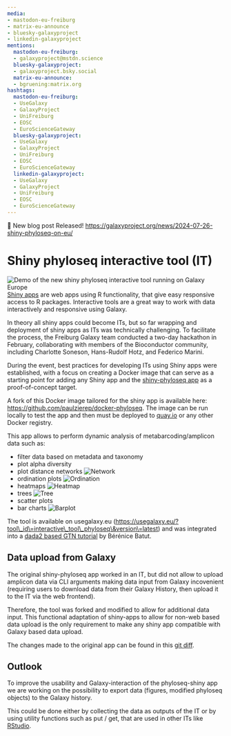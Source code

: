 ```yaml
---
media:
- mastodon-eu-freiburg
- matrix-eu-announce
- bluesky-galaxyproject
- linkedin-galaxyproject
mentions:
  mastodon-eu-freiburg:
  - galaxyproject@mstdn.science
  bluesky-galaxyproject:
  - galaxyproject.bsky.social
  matrix-eu-announce:
  - bgruening:matrix.org
hashtags:
  mastodon-eu-freiburg:
  - UseGalaxy
  - GalaxyProject
  - UniFreiburg
  - EOSC
  - EuroScienceGateway
  bluesky-galaxyproject:
  - UseGalaxy
  - GalaxyProject
  - UniFreiburg
  - EOSC
  - EuroScienceGateway
  linkedin-galaxyproject:
  - UseGalaxy
  - GalaxyProject
  - UniFreiburg
  - EOSC
  - EuroScienceGateway
---
```

📝 New blog post Released!
https://galaxyproject.org/news/2024-07-26-shiny-phyloseq-on-eu/


Shiny phyloseq interactive tool (IT)
====================================
![Demo of the new shiny phyloseq interactive tool running on Galaxy Europe](https://galaxyproject.org/news/2024-07-26-shiny-phyloseq-on-eu/alpha-div.gif)
[Shiny apps](https://shiny.posit.co/) are web apps using R functionality, that give easy responsive access to R packages.
Interactive tools are a great way to work with data interactively and responsive using Galaxy.


In theory all shiny apps could become ITs, but so far wrapping and deployment of shiny apps as ITs was technically challenging. To facilitate the process, the Freiburg Galaxy team conducted a two-day hackathon in February, collaborating with members of the Bioconductor community, including Charlotte Soneson, Hans-Rudolf Hotz, and Federico Marini.


During the event, best practices for developing ITs using Shiny apps were established, with a focus on creating a Docker image that can serve as a starting point for adding any Shiny app and the [shiny-phyloseq app](https://github.com/joey711/shiny-phyloseq) as a proof-of-concept target.


A fork of this Docker image tailored for the shiny app is available here: https://github.com/paulzierep/docker-phyloseq.
The image can be run locally to test the app and then must be deployed to [quay.io](https://quay.io) or any other Docker registry.


This app allows to perform dynamic analysis of
metabarcoding/amplicon data such as:

* filter data based on metadata and taxonomy
* plot alpha diversity
* plot distance networks
![Network](https://galaxyproject.org/news/2024-07-26-shiny-phyloseq-on-eu/Network.png)
* ordination plots
![Ordination](https://galaxyproject.org/news/2024-07-26-shiny-phyloseq-on-eu/Ordination.png)
* heatmaps
![Heatmap](https://galaxyproject.org/news/2024-07-26-shiny-phyloseq-on-eu/Heatmap.png)
* trees
![Tree](https://galaxyproject.org/news/2024-07-26-shiny-phyloseq-on-eu/Tree.png)
* scatter plots
* bar charts
![Barplot](https://galaxyproject.org/news/2024-07-26-shiny-phyloseq-on-eu/Barplot.png)


The tool is available on usegalaxy.eu (https://usegalaxy.eu/?tool\_id\=interactive\_tool\_phyloseq\&version\=latest) and was integrated into a [dada2 based GTN tutorial](https://training.galaxyproject.org/training-material/topics/microbiome/tutorials/dada-16S/tutorial.html) by Bérénice Batut.


Data upload from Galaxy
-----------------------

The original shiny\-phyloseq app worked in an IT, but did not allow to upload amplicon data via CLI arguments making data input from Galaxy incovenient (requiring users to download data from their Galaxy History, then upload it to the IT via the web frontend).


Therefore, the tool was forked and modified to allow for additional data input. This functional adaptation of shiny\-apps to allow for non\-web based data upload is the only requirement to make any shiny app compatible with Galaxy based data upload.


The changes made to the original app can be found in this [git diff](https://github.com/joey711/shiny-phyloseq/compare/master...paulzierep:shiny-phyloseq:master).


Outlook
-------

To improve the usability and Galaxy\-interaction of the phyloseq\-shiny app we are working on the possibility to export data (figures, modified phyloseq objects) to the Galaxy history.


This could be done either by collecting the data as outputs of the IT or by using utility functions such as put / get, that are used in other ITs like [RStudio](https://usegalaxy.eu/?tool_id=interactive_tool_rstudio&version=latest).

